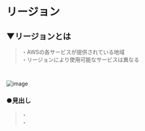 # リージョン

## ▼リージョンとは
>・AWSの各サービスが提供されている地域<br>
>・リージョンにより使用可能なサービスは異なる<br>
<br>

![image](https://github.com/user-attachments/assets/d5c9e24e-bdca-412d-ba62-20cc18e56067)


### ●見出し
>・<br>
>・<br>
<br>
